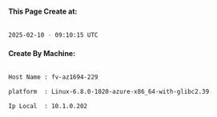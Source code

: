 
   
#### This Page Create at:

```bash

2025-02-10 - 09:10:15 UTC

```

#### Create By Machine:

```bash

Host Name : fv-az1694-229

platform  : Linux-6.8.0-1020-azure-x86_64-with-glibc2.39

Ip Local  : 10.1.0.202

```

